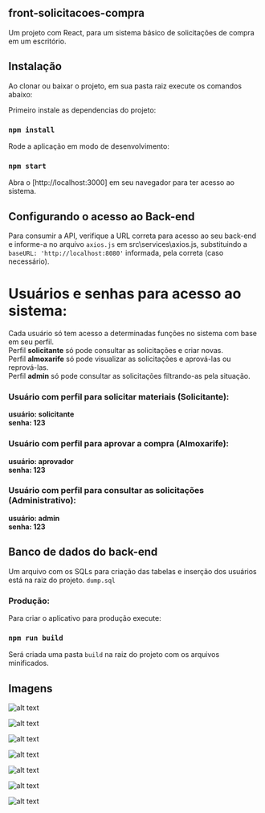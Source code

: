 ## front-solicitacoes-compra

Um projeto com React, para um sistema básico de solicitações de compra em um escritório.

## Instalação

Ao clonar ou baixar o projeto, em sua pasta raiz execute os comandos abaixo:

Primeiro instale as dependencias do projeto:
### `npm install`

Rode a aplicação em modo de desenvolvimento: 
### `npm start`

Abra o [http://localhost:3000] em seu navegador para ter acesso ao sistema.

## Configurando o acesso ao Back-end

Para consumir a API, verifique a URL correta para acesso ao seu back-end e informe-a no arquivo `axios.js` em src\services\axios.js, substituindo a `baseURL: 'http://localhost:8080'` informada, pela correta (caso necessário).

# Usuários e senhas para acesso ao sistema:

Cada usuário só tem acesso a determinadas funções no sistema com base em seu perfil.<br/>
Perfil **solicitante** só pode consultar as solicitações e criar novas. <br/>
Perfil **almoxarife** só pode visualizar as solicitações e aprová-las ou reprová-las.<br/>
Perfil **admin** só pode consultar as solicitações filtrando-as pela situação.

### Usuário com perfil para solicitar materiais (Solicitante):
**usuário: solicitante** <br/>
**senha: 123**
### Usuário com perfil para aprovar a compra (Almoxarife):
**usuário: aprovador** <br/>
**senha: 123**
### Usuário com perfil para consultar as solicitações (Administrativo):
**usuário: admin** <br/>
**senha: 123**

## Banco de dados do back-end

Um arquivo com os SQLs para criação das tabelas e inserção dos usuários está na raiz do projeto.
`dump.sql`

### Produção:

Para criar o aplicativo para produção execute:
### `npm run build`

Será criada uma pasta `build` na raiz do projeto com os arquivos minificados.

## Imagens

![alt text](https://user-images.githubusercontent.com/42716178/82509849-6fa9b980-9adf-11ea-83c9-1f9f2fedcc17.png)

![alt text](https://user-images.githubusercontent.com/42716178/82509851-70425000-9adf-11ea-9c5f-028c0777ee23.png)

![alt text](https://user-images.githubusercontent.com/42716178/82509852-70dae680-9adf-11ea-8264-ee10493b68a0.png)

![alt text](https://user-images.githubusercontent.com/42716178/82509853-70dae680-9adf-11ea-8719-effdbdfaf4b8.png)

![alt text](https://user-images.githubusercontent.com/42716178/82509854-71737d00-9adf-11ea-9d0b-5731b22590cf.png)

![alt text](https://user-images.githubusercontent.com/42716178/82509856-71737d00-9adf-11ea-9a4b-cbae236a4214.png)

![alt text](https://user-images.githubusercontent.com/42716178/82510030-ed6dc500-9adf-11ea-8094-a198dbfd5a21.png)

